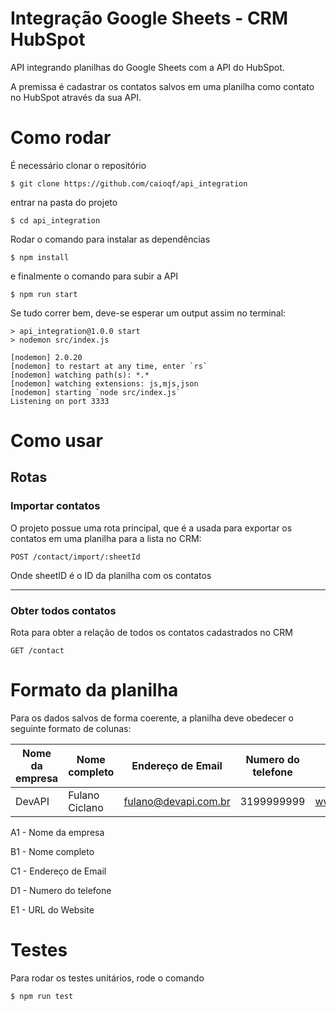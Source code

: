 # Integração Google Sheets - CRM HubSpot 

API integrando planilhas do Google Sheets com a API do HubSpot.

A premissa é cadastrar os contatos salvos em uma planilha como contato no HubSpot através da sua API.

# Como rodar

É necessário clonar o repositório 

````
$ git clone https://github.com/caioqf/api_integration
````

entrar na pasta do projeto

````
$ cd api_integration
````

Rodar o comando para instalar as dependências

````
$ npm install
````

e finalmente o comando para subir a API

````
$ npm run start
````

Se tudo correr bem, deve-se esperar um output assim no terminal: 

````
> api_integration@1.0.0 start
> nodemon src/index.js

[nodemon] 2.0.20
[nodemon] to restart at any time, enter `rs`
[nodemon] watching path(s): *.*
[nodemon] watching extensions: js,mjs,json
[nodemon] starting `node src/index.js`
Listening on port 3333
````


# Como usar

## Rotas

### **Importar contatos**
O projeto possue uma rota principal, que é a usada para exportar os contatos em uma planilha para a lista no CRM:

`````
POST /contact/import/:sheetId
`````

Onde sheetID é o ID da planilha com os contatos

----

### **Obter todos contatos**
Rota para obter a relação de todos os contatos cadastrados no CRM

````
GET /contact
````

# Formato da planilha

Para os dados salvos de forma coerente, a planilha deve obedecer o seguinte formato de colunas: 

| Nome da empresa | Nome completo  | Endereço de Email    | Numero do telefone | URL do Website       |
|-----------------|----------------|----------------------|--------------------|----------------------|
| DevAPI          | Fulano Ciclano | fulano@devapi.com.br | 3199999999         | www.fulanodevapi.com |

A1 - Nome da empresa

B1 - Nome completo

C1 - Endereço de Email

D1 - Numero do telefone

E1 - URL do Website

# Testes

Para rodar os testes unitários, rode o comando 

````
$ npm run test
````
